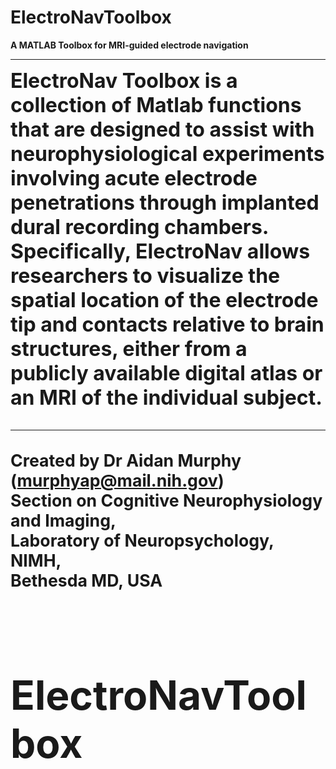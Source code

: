 # ElectroNavToolbox

<b>A MATLAB Toolbox for MRI-guided electrode navigation<b/>

***

<font size="6">ElectroNav Toolbox is a collection of Matlab functions that are designed to assist with neurophysiological experiments involving acute electrode penetrations through implanted dural recording chambers. Specifically, ElectroNav allows researchers to visualize the spatial location of the electrode tip and contacts relative to brain structures, either from a publicly available digital atlas or an MRI of the individual subject.

***

<sub>Created by Dr Aidan Murphy (murphyap@mail.nih.gov)</sub><br>
<sub>Section on Cognitive Neurophysiology and Imaging,</sub><br>
<sub>Laboratory of Neuropsychology, NIMH,</sub><br>
<sub>Bethesda MD, USA </sub><br>
<br>
# ElectroNavToolbox
